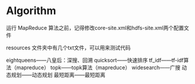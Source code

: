 # Algorithm
运行 MapReduce 算法之前，记得修改core-site.xml和hdfs-site.xml两个配置文件

resources 文件夹中有几个txt文件，可以用来测试代码

eightqueens——八皇后：深搜、回溯
quicksort——快速排序
tf_idf——tf-idf算法（mapreduce）
topk——topk算法（mapreduce）
widesearch——广搜
动态规划——动态规划
最短距离——最短距离